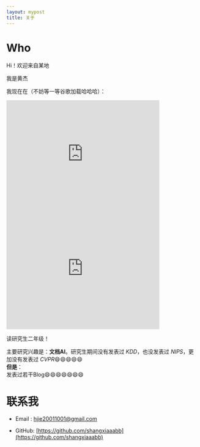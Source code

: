 ```yaml
---
layout: mypost
title: 关于
---
```

# Who
Hi！欢迎来自<span id="visitor-location">某地</span>

我是黄杰  

我现在在（不妨等一等谷歌加载哈哈哈）：  

<iframe src="https://www.google.com/maps/embed?pb=!1m18!1m12!1m3!1d439724.63177137234!2d113.97072902668832!3d30.567700731809726!2m3!1f0!2f0!3f0!3m2!1i1024!2i768!4f13.1!3m3!1m2!1s0x342ebb1084f8e049%3A0xa644e7861424aee3!2sZhongnan%20University%20of%20Economics%20and%20Law!5e0!3m2!1sen!2sjp!4v1737037826235!5m2!1sen!2sjp" width="400" height="300" style="border:0;" allowfullscreen="" loading="lazy" referrerpolicy="no-referrer-when-downgrade"></iframe>  


<iframe src="http://api.tianditu.gov.cn/staticimage? center=114.38,30.48&width=400&height=300&zoom=12&layers=vec_c,cva_c &markers=114.38,30.48&tk=ba7537b8ee188b37eaf3665dde2a813e" width="400" height="300" style="border:0;" allowfullscreen="" loading="lazy" referrerpolicy="no-referrer-when-downgrade"></iframe>

读研究生二年级！  

主要研究兴趣是：**文档AI**。研究生期间没有发表过 *KDD*，也没发表过 *NIPS*，更加没有发表过 *CVPR*😄😄😄😄😄  
**但是**：  
发表过若干Blog😄😄😄😄😄😄😄  

# 联系我  

- Email&nbsp;: [hjie20011001@gmail.com](mailto:hjie20011001@gmail.com)  

- GitHub: [https://github.com/shangxiaaabb](https://github.com/shangxiaaabb)  

<script>
  function fetchAddress(lat, lon) {
    const url = `https://nominatim.openstreetmap.org/reverse?format=jsonv2&lat=${lat}&lon=${lon}&accept-language=en`;
    fetch(url)
      .then((response) => response.json())
      .then((data) => {
        const location =
          data.address.city ||
          data.address.town ||
          data.address.village ||
          "某地";
        document.getElementById("visitor-location").textContent = location;
      })
      .catch(() => {
        document.getElementById("visitor-location").textContent = "某地";
      });
  }

  function drawMap(lat, lon) {
    const mapContainer = document.getElementById("map-container");
    if (!mapContainer) {
      console.error("Map container element not found.");
      return;
    }

    // Clear existing map content
    mapContainer.innerHTML = "";

    // Create an iframe for the Tianditu static map
    const mapIframe = document.createElement("iframe");
    mapIframe.src = `http://api.tianditu.gov.cn/staticimage?center=${lon},${lat}&width=400&height=300&zoom=12&layers=vec_c,cva_c&markers=${lon},${lat}&tk=ba7537b8ee188b37eaf3665dde2a813e`;
    mapIframe.width = "400";
    mapIframe.height = "300";
    mapIframe.style.border = "0";
    mapIframe.setAttribute("allowfullscreen", "");
    mapIframe.setAttribute("loading", "lazy");
    mapIframe.setAttribute("referrerpolicy", "no-referrer-when-downgrade");

    // Append the iframe to the map container
    mapContainer.appendChild(mapIframe);
  }

  function getLocation() {
    if (navigator.geolocation) {
      navigator.geolocation.getCurrentPosition(
        (position) => {
          const lat = position.coords.latitude;
          const lon = position.coords.longitude;

          // Update location text immediately
          document.getElementById("visitor-location").textContent = `纬度: ${lat}, 经度: ${lon}`;

          // Fetch address information
          fetchAddress(lat, lon);

          // Draw the map
          drawMap(lat, lon);
        },
        () => {
          document.getElementById("visitor-location").textContent = "某地";
        }
      );
    } else {
      document.getElementById("visitor-location").textContent = "某地";
    }
  }

  window.onload = getLocation;
</script>